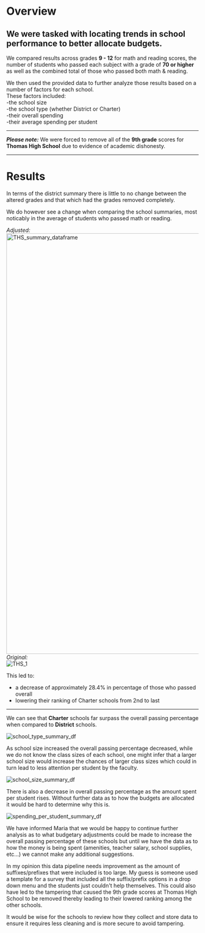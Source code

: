 # Overview
## We were tasked with locating trends in school performance to better allocate budgets.  
We compared results across grades **9 - 12** for math and reading scores, the number of students who passed each subject with a grade of **70 or higher** as well as the combined total of those who passed both math & reading.  

We then used the provided data to further analyze those results based on a number of factors for each school.  
These factors included:  
-the school size  
-the school type (whether District or Charter)  
-their overall spending  
-their average spending per student  

****
***Please note:*** We were forced to remove all of the **9th grade** scores for **Thomas High School** due to evidence of academic dishonesty.
****
# Results

In terms of the district summary there is little to no change between the altered grades and that which had the grades removed completely.  

We do however see a change when comparing the school summaries, most noticably in the average of students who passed math or reading.   

*Adjusted:*  
<img width="1100" alt="THS_summary_dataframe" src="https://user-images.githubusercontent.com/15967377/166817271-848ecd20-b86b-4cf5-b12d-3b5cd4212f4f.png">
*Original:*  
![THS_1](https://user-images.githubusercontent.com/15967377/166817578-7bc1e9c1-bb49-4b69-9ba8-7b4c41297543.PNG)  

This led to:
- a decrease of approximately 28.4% in percentage of those who passed overall
- lowering their ranking of Charter schools from 2nd to last
***
We can see that **Charter** schools far surpass the overall passing percentage when compared to **District** schools.  

![school_type_summary_df](https://user-images.githubusercontent.com/15967377/166818223-1e474428-ad89-4575-8ead-2676f1bb80d8.PNG)  

As school size increased the overall passing percentage decreased, while we do not know the class sizes of each school, one might infer that a larger school size would increase the chances of larger class sizes which could in turn lead to less attention per student by the faculty.  

![school_size_summary_df](https://user-images.githubusercontent.com/15967377/166815549-2b78a88f-3bdf-4381-a0c0-5491edc5d696.PNG)  

There is also a decrease in overall passing percentage as the amount spent per student rises. Without further data as to how the budgets are allocated it would be hard to determine why this is.  

![spending_per_student_summary_df](https://user-images.githubusercontent.com/15967377/166815448-a05e61e3-25eb-4815-9b47-164c1df61849.PNG)


We have informed Maria that we would be happy to continue further analysis as to what budgetary adjustments could be made to increase the overall passing percentage of these schools but until we have the data as to how the money is being spent (amenities, teacher salary, school supplies, etc...) we cannot make any additional suggestions.

In my opinion this data pipeline needs improvement as the amount of suffixes/prefixes that were included is too large. My guess is someone used a template for a survey that included all the suffix/prefix options in a drop down menu and the students just couldn't help themselves. This could also have led to the tampering that caused the 9th grade scores at Thomas High School to be removed thereby leading to their lowered ranking among the other schools. 

It would be wise for the schools to review how they collect and store data to ensure it requires less cleaning and is more secure to avoid tampering.
